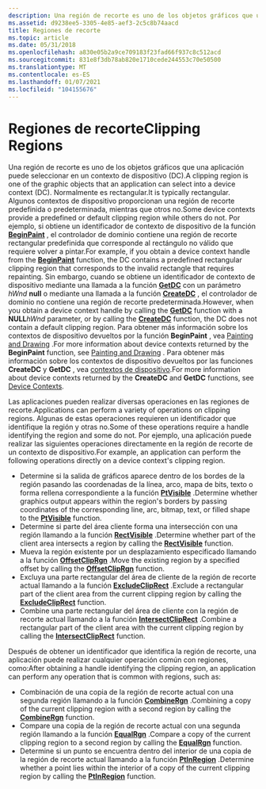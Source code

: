 ```yaml
---
description: Una región de recorte es uno de los objetos gráficos que una aplicación puede seleccionar en un contexto de dispositivo (DC).
ms.assetid: d9238ee5-3305-4e85-aef3-2c5c8b74aacd
title: Regiones de recorte
ms.topic: article
ms.date: 05/31/2018
ms.openlocfilehash: a830e05b2a9ce709183f23fad66f937c8c512acd
ms.sourcegitcommit: 831e8f3db78ab820e1710cede244553c70e50500
ms.translationtype: MT
ms.contentlocale: es-ES
ms.lasthandoff: 01/07/2021
ms.locfileid: "104155676"
---
```

# <a name="clipping-regions"></a><span data-ttu-id="57cdd-103">Regiones de recorte</span><span class="sxs-lookup"><span data-stu-id="57cdd-103">Clipping Regions</span></span>

<span data-ttu-id="57cdd-104">Una región de recorte es uno de los objetos gráficos que una aplicación puede seleccionar en un contexto de dispositivo (DC).</span><span class="sxs-lookup"><span data-stu-id="57cdd-104">A clipping region is one of the graphic objects that an application can select into a device context (DC).</span></span> <span data-ttu-id="57cdd-105">Normalmente es rectangular.</span><span class="sxs-lookup"><span data-stu-id="57cdd-105">It is typically rectangular.</span></span> <span data-ttu-id="57cdd-106">Algunos contextos de dispositivo proporcionan una región de recorte predefinida o predeterminada, mientras que otros no.</span><span class="sxs-lookup"><span data-stu-id="57cdd-106">Some device contexts provide a predefined or default clipping region while others do not.</span></span> <span data-ttu-id="57cdd-107">Por ejemplo, si obtiene un identificador de contexto de dispositivo de la función [**BeginPaint**](/windows/desktop/api/Winuser/nf-winuser-beginpaint) , el controlador de dominio contiene una región de recorte rectangular predefinida que corresponde al rectángulo no válido que requiere volver a pintar.</span><span class="sxs-lookup"><span data-stu-id="57cdd-107">For example, if you obtain a device context handle from the [**BeginPaint**](/windows/desktop/api/Winuser/nf-winuser-beginpaint) function, the DC contains a predefined rectangular clipping region that corresponds to the invalid rectangle that requires repainting.</span></span> <span data-ttu-id="57cdd-108">Sin embargo, cuando se obtiene un identificador de contexto de dispositivo mediante una llamada a la función [**GetDC**](/windows/desktop/api/Winuser/nf-winuser-getdc) con un parámetro _hWnd_ **null** o mediante una llamada a la función [**CreateDC**](/windows/desktop/api/Wingdi/nf-wingdi-createdca) , el controlador de dominio no contiene una región de recorte predeterminada.</span><span class="sxs-lookup"><span data-stu-id="57cdd-108">However, when you obtain a device context handle by calling the [**GetDC**](/windows/desktop/api/Winuser/nf-winuser-getdc) function with a **NULL**_hWnd_ parameter, or by calling the [**CreateDC**](/windows/desktop/api/Wingdi/nf-wingdi-createdca) function, the DC does not contain a default clipping region.</span></span> <span data-ttu-id="57cdd-109">Para obtener más información sobre los contextos de dispositivo devueltos por la función **BeginPaint** , vea [Painting and Drawing](painting-and-drawing.md) .</span><span class="sxs-lookup"><span data-stu-id="57cdd-109">For more information about device contexts returned by the **BeginPaint** function, see [Painting and Drawing](painting-and-drawing.md) .</span></span> <span data-ttu-id="57cdd-110">Para obtener más información sobre los contextos de dispositivo devueltos por las funciones **CreateDC** y **GetDC** , vea [contextos de dispositivo](device-contexts.md).</span><span class="sxs-lookup"><span data-stu-id="57cdd-110">For more information about device contexts returned by the **CreateDC** and **GetDC** functions, see [Device Contexts](device-contexts.md).</span></span>

<span data-ttu-id="57cdd-111">Las aplicaciones pueden realizar diversas operaciones en las regiones de recorte.</span><span class="sxs-lookup"><span data-stu-id="57cdd-111">Applications can perform a variety of operations on clipping regions.</span></span> <span data-ttu-id="57cdd-112">Algunas de estas operaciones requieren un identificador que identifique la región y otras no.</span><span class="sxs-lookup"><span data-stu-id="57cdd-112">Some of these operations require a handle identifying the region and some do not.</span></span> <span data-ttu-id="57cdd-113">Por ejemplo, una aplicación puede realizar las siguientes operaciones directamente en la región de recorte de un contexto de dispositivo.</span><span class="sxs-lookup"><span data-stu-id="57cdd-113">For example, an application can perform the following operations directly on a device context's clipping region.</span></span>

-   <span data-ttu-id="57cdd-114">Determine si la salida de gráficos aparece dentro de los bordes de la región pasando las coordenadas de la línea, arco, mapa de bits, texto o forma rellena correspondiente a la función [**PtVisible**](/windows/desktop/api/Wingdi/nf-wingdi-ptvisible) .</span><span class="sxs-lookup"><span data-stu-id="57cdd-114">Determine whether graphics output appears within the region's borders by passing coordinates of the corresponding line, arc, bitmap, text, or filled shape to the [**PtVisible**](/windows/desktop/api/Wingdi/nf-wingdi-ptvisible) function.</span></span>
-   <span data-ttu-id="57cdd-115">Determine si parte del área cliente forma una intersección con una región llamando a la función [**RectVisible**](/windows/desktop/api/Wingdi/nf-wingdi-rectvisible) .</span><span class="sxs-lookup"><span data-stu-id="57cdd-115">Determine whether part of the client area intersects a region by calling the [**RectVisible**](/windows/desktop/api/Wingdi/nf-wingdi-rectvisible) function.</span></span>
-   <span data-ttu-id="57cdd-116">Mueva la región existente por un desplazamiento especificado llamando a la función [**OffsetClipRgn**](/windows/desktop/api/Wingdi/nf-wingdi-offsetcliprgn) .</span><span class="sxs-lookup"><span data-stu-id="57cdd-116">Move the existing region by a specified offset by calling the [**OffsetClipRgn**](/windows/desktop/api/Wingdi/nf-wingdi-offsetcliprgn) function.</span></span>
-   <span data-ttu-id="57cdd-117">Excluya una parte rectangular del área de cliente de la región de recorte actual llamando a la función [**ExcludeClipRect**](/windows/desktop/api/Wingdi/nf-wingdi-excludecliprect) .</span><span class="sxs-lookup"><span data-stu-id="57cdd-117">Exclude a rectangular part of the client area from the current clipping region by calling the [**ExcludeClipRect**](/windows/desktop/api/Wingdi/nf-wingdi-excludecliprect) function.</span></span>
-   <span data-ttu-id="57cdd-118">Combine una parte rectangular del área de cliente con la región de recorte actual llamando a la función [**IntersectClipRect**](/windows/desktop/api/Wingdi/nf-wingdi-intersectcliprect) .</span><span class="sxs-lookup"><span data-stu-id="57cdd-118">Combine a rectangular part of the client area with the current clipping region by calling the [**IntersectClipRect**](/windows/desktop/api/Wingdi/nf-wingdi-intersectcliprect) function.</span></span>

<span data-ttu-id="57cdd-119">Después de obtener un identificador que identifica la región de recorte, una aplicación puede realizar cualquier operación común con regiones, como:</span><span class="sxs-lookup"><span data-stu-id="57cdd-119">After obtaining a handle identifying the clipping region, an application can perform any operation that is common with regions, such as:</span></span>

-   <span data-ttu-id="57cdd-120">Combinación de una copia de la región de recorte actual con una segunda región llamando a la función [**CombineRgn**](/windows/desktop/api/Wingdi/nf-wingdi-combinergn) .</span><span class="sxs-lookup"><span data-stu-id="57cdd-120">Combining a copy of the current clipping region with a second region by calling the [**CombineRgn**](/windows/desktop/api/Wingdi/nf-wingdi-combinergn) function.</span></span>
-   <span data-ttu-id="57cdd-121">Compare una copia de la región de recorte actual con una segunda región llamando a la función [**EqualRgn**](/windows/desktop/api/Wingdi/nf-wingdi-equalrgn) .</span><span class="sxs-lookup"><span data-stu-id="57cdd-121">Compare a copy of the current clipping region to a second region by calling the [**EqualRgn**](/windows/desktop/api/Wingdi/nf-wingdi-equalrgn) function.</span></span>
-   <span data-ttu-id="57cdd-122">Determine si un punto se encuentra dentro del interior de una copia de la región de recorte actual llamando a la función [**PtInRegion**](/windows/desktop/api/Wingdi/nf-wingdi-ptinregion) .</span><span class="sxs-lookup"><span data-stu-id="57cdd-122">Determine whether a point lies within the interior of a copy of the current clipping region by calling the [**PtInRegion**](/windows/desktop/api/Wingdi/nf-wingdi-ptinregion) function.</span></span>

 

 



